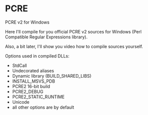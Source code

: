 # PCRE
PCRE v2 for Windows

Here I'll compile for you official PCRE v2 sources for Windows (Perl Compatible Regular Expressions library).

Also, a bit later, I'll show you video how to compile sources yourself.

Options used in compiled DLLs:

 - StdCall
 - Undecorated aliases
 - Dynamic library (BUILD_SHARED_LIBS)
 - INSTALL_MSVS_PDB
 - PCRE2 16-bit build
 - PCRE2_DEBUG
 - PCRE2_STATIC_RUNTIME
 - Unicode
 - all other options are by default
